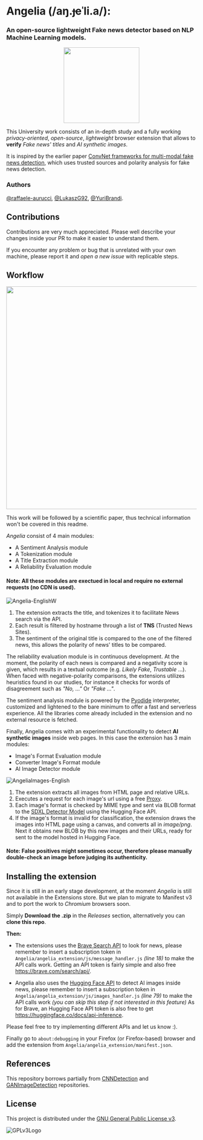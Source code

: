 # Angelia (/aŋ.ɟeˈli.a/):

### An open-source lightweight Fake news detector based on NLP Machine Learning models.

<p align='center'> 
    <img src=https://github.com/YuriBrandi/Angelia/assets/52039988/fe187280-24c1-4878-b211-98daf4e485d4 width=200>
</p>

This University work consists of an in-depth study and a fully working *privacy-oriented*, *open-source*, *lightweight* browser extension that allows to **verify** *Fake news' titles* and *AI synthetic images*. 

It is inspired by the earlier paper [ConvNet frameworks for multi-modal fake news detection](https://link.springer.com/article/10.1007/s10489-021-02345-y), which uses trusted sources and polarity analysis for fake news detection.

### Authors
[@raffaele-aurucci](https://github.com/raffaele-aurucci), [@LukaszG92](https://github.com/LukaszG92), [@YuriBrandi](https://github.com/YuriBrandi).

## Contributions

Contributions are very much appreciated. Please well describe your changes inside your PR to make it easier to understand them.

If you encounter any problem or bug that is unrelated with your own machine, please report it and *open a new issue* with replicable steps. 

## Workflow

<p align='center'> 
    <img width="589" src="https://github.com/YuriBrandi/Angelia/assets/52039988/1c90020c-4805-46e9-b784-0c4f5b48e4e7">
</p>

This work will be followed by a scientific paper, thus technical information won't be covered in this readme.

*Angelia* consist of 4 main modules:

- A Sentiment Analysis module
- A Tokenization module
- A Title Extraction module
- A Reliability Evaluation module

#### Note: All these modules are exectued in local and require no external requests (no CDN is used).

![Angelia-EnglishW](https://github.com/YuriBrandi/Angelia/assets/52039988/d11fe413-e9fe-46cd-95db-cb13eaf21fb1)

1. The extension extracts the title, and tokenizes it to facilitate News search via the API.
2. Each result is filtered by hostname through a list of **TNS** (Trusted News Sites).
3. The sentiment of the original title is compared to the one of the filtered news, this allows the polarity of news' titles to be compared.

The reliability evaluation module is in continuous development. At the moment, the polarity of each news is compared and a negativity score is given, which results in a textual outcome (e.g. *Likely Fake*, *Trustable* ...). When faced with negative-polarity comparisons, the extensions utilizes heuristics found in our studies, for instance it checks for words of disagreement such as *"No, ..."* Or *"Fake ..."*.

The sentiment analysis module is powered by the [Pyodide](https://github.com/pyodide/pyodide) interpreter, customized and lightened to the bare minimum to offer a fast and serverless experience. All the libraries come already included in the extension and no external resource is fetched.

Finally, Angelia comes with an experimental functionality to detect **AI synthetic images** inside web pages. In this case the extension has 3 main modules:

- Image's Format Evaluation module
- Converter Image's Format module
- AI Image Detector module

![AngeliaImages-English](https://github.com/YuriBrandi/Angelia/assets/114738583/809608dd-7963-4de4-82f2-cd3950d78e34)

1. The extension extracts all images from HTML page and relative URLs.
2. Executes a request for each image's url using a free [Proxy](https://corsproxy.io/).
3. Each image's format is checked by MIME type and sent via BLOB format to the [SDXL Detector Model](https://huggingface.co/Organika/sdxl-detector) using the Hugging Face API.
4. If the image's format is invalid for classification, the extension draws the images into HTML page using a canvas, and converts all in *image/png*. Next it obtains new BLOB by this new images and their URLs, ready for sent to the model hosted in Hugging Face.

#### Note: False positives might sometimes occur, therefore please manually double-check an image before judging its authenticity.

## Installing the extension 

Since it is still in an early stage development, at the moment *Angelia* is still not available in the Extensions store. But we plan to migrate to Manifest v3 and to port the work to *Chromium* browsers soon.

Simply **Download the .zip** in the *Releases* section, alternatively you can **clone this repo**.

**Then:**

- The extensions uses the [Brave Search API](https://brave.com/search/api/) to look for news,
please remember to insert a subscription token in ```Angelia/angelia_extension/js/message_handler.js``` *(line 18)* to make the API calls work.
Getting an API token is fairly simple and also free https://brave.com/search/api/.

- Angelia also uses the [Hugging Face API](https://huggingface.co/docs/api-inference/quicktour) to detect AI images inside news,
please remember to insert a subscription token in ```Angelia/angelia_extension/js/images_handler.js``` *(line 79)* to make the API calls work *(you can skip this step if not interested in this feature)*
As for Brave, an Hugging Face API token is also free to get https://huggingface.co/docs/api-inference.

Please feel free to try implementing different APIs and let us know :).

Finally go to ```about:debugging``` in your Firefox (or Firefox-based) browser and add the extension from ```Angelia/angelia_extension/manifest.json```.

## References
This repository borrows partially from [CNNDetection](https://github.com/PeterWang512/CNNDetection) and [GANImageDetection](https://github.com/grip-unina/GANimageDetection) repositories.

## License

This project is distributed under the [GNU General Public License v3](LICENSE).

![GPLv3Logo](https://www.gnu.org/graphics/gplv3-127x51.png)
